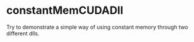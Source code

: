 # constantMemCUDADll
Try to demonstrate a simple way of using constant memory through two different dlls.
